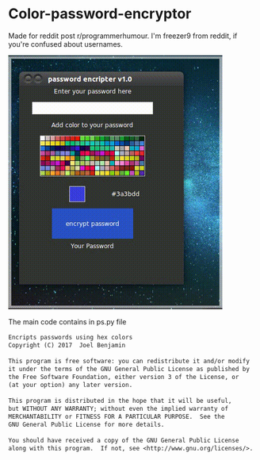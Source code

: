 # Color-password-encryptor

Made for reddit post r/programmerhumour. I'm freezer9 from reddit, if you're confused about usernames.

![Alt Text](https://github.com/HarowitzBlack/Color-password-encryptor/blob/master/color-password-encrypter/out.gif)


The main code contains in ps.py file


    Encripts passwords using hex colors
    Copyright (C) 2017  Joel Benjamin

    This program is free software: you can redistribute it and/or modify
    it under the terms of the GNU General Public License as published by
    the Free Software Foundation, either version 3 of the License, or
    (at your option) any later version.

    This program is distributed in the hope that it will be useful,
    but WITHOUT ANY WARRANTY; without even the implied warranty of
    MERCHANTABILITY or FITNESS FOR A PARTICULAR PURPOSE.  See the
    GNU General Public License for more details.

    You should have received a copy of the GNU General Public License
    along with this program.  If not, see <http://www.gnu.org/licenses/>.
